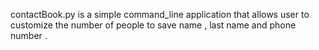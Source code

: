contactBook.py is a simple command_line application that allows user to customize the number of people to save name , last name and phone number .

